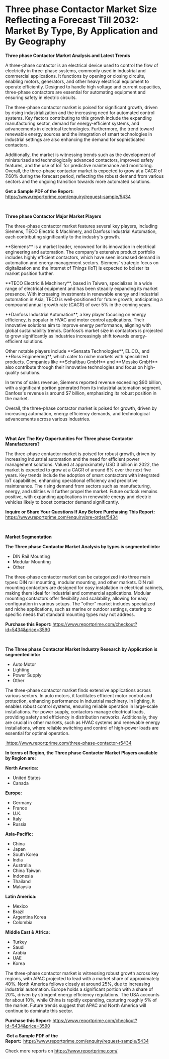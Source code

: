 <p><h1>Three phase Contactor Market Size Reflecting a Forecast Till 2032: Market By Type, By Application and By Geography</h1></p><p><strong>Three phase Contactor Market Analysis and Latest Trends</strong></p>
<p><p>A three-phase contactor is an electrical device used to control the flow of electricity in three-phase systems, commonly used in industrial and commercial applications. It functions by opening or closing circuits, enabling motors, generators, and other heavy electrical equipment to operate efficiently. Designed to handle high voltage and current capacities, three-phase contactors are essential for automating equipment and ensuring safety in electric circuits.</p><p>The three-phase contactor market is poised for significant growth, driven by rising industrialization and the increasing need for automated control systems. Key factors contributing to this growth include the expanding manufacturing sector, demand for energy-efficient systems, and advancements in electrical technologies. Furthermore, the trend toward renewable energy sources and the integration of smart technologies in industrial settings are also enhancing the demand for sophisticated contactors.</p><p>Additionally, the market is witnessing trends such as the development of miniaturized and technologically advanced contactors, improved safety features, and the use of IoT for predictive maintenance and monitoring. Overall, the three-phase contactor market is expected to grow at a CAGR of 7.60% during the forecast period, reflecting the robust demand from various sectors and the ongoing transition towards more automated solutions.</p></p>
<p><strong>Get a Sample PDF of the Report:&nbsp;</strong> <a href="https://www.reportprime.com/enquiry/request-sample/5434?utm_campaign=2810&utm_medium=2&utm_source=Github&utm_content=ia&utm_term=19032025&utm_id=three-phase-contactor">https://www.reportprime.com/enquiry/request-sample/5434</a></p>
<p>&nbsp;</p>
<p><strong>Three phase Contactor Major Market Players</strong></p>
<p><p>The three-phase contactor market features several key players, including Siemens, TECO Electric & Machinery, and Danfoss Industrial Automation, each contributing significantly to the industry's growth. </p><p>**Siemens** is a market leader, renowned for its innovation in electrical engineering and automation. The company's extensive product portfolio includes highly efficient contactors, which have seen increased demand in automation and energy management sectors. Siemens' strategic focus on digitalization and the Internet of Things (IoT) is expected to bolster its market position further.</p><p>**TECO Electric & Machinery**, based in Taiwan, specializes in a wide range of electrical equipment and has been steadily expanding its market presence. With increasing investments in renewable energy and industrial automation in Asia, TECO is well-positioned for future growth, anticipating a compound annual growth rate (CAGR) of over 5% in the coming years.</p><p>**Danfoss Industrial Automation**, a key player focusing on energy efficiency, is popular in HVAC and motor control applications. Their innovative solutions aim to improve energy performance, aligning with global sustainability trends. Danfoss’s market size in contactors is projected to grow significantly as industries increasingly shift towards energy-efficient solutions.</p><p>Other notable players include **Sensata Technologies**, EL.CO., and **Ross Engineering**, which cater to niche markets with specialized products. Companies like **Schaltbau GmbH** and **Messko GmbH** also contribute through their innovative technologies and focus on high-quality solutions.</p><p>In terms of sales revenue, Siemens reported revenue exceeding $90 billion, with a significant portion generated from its industrial automation segment. Danfoss's revenue is around $7 billion, emphasizing its robust position in the market.</p><p>Overall, the three-phase contactor market is poised for growth, driven by increasing automation, energy efficiency demands, and technological advancements across various industries.</p></p>
<p>&nbsp;</p>
<p><strong>What Are The Key Opportunities For Three phase Contactor Manufacturers?</strong></p>
<p><p>The three-phase contactor market is poised for robust growth, driven by increasing industrial automation and the need for efficient power management solutions. Valued at approximately USD 3 billion in 2022, the market is expected to grow at a CAGR of around 6% over the next five years. Key trends include the adoption of smart contactors with integrated IoT capabilities, enhancing operational efficiency and predictive maintenance. The rising demand from sectors such as manufacturing, energy, and utilities will further propel the market. Future outlook remains positive, with expanding applications in renewable energy and electric vehicles likely to boost contactor demand significantly.</p></p>
<p><strong>Inquire or Share Your Questions If Any Before Purchasing This Report:</strong> <a href="https://www.reportprime.com/enquiry/pre-order/5434?utm_campaign=2810&utm_medium=2&utm_source=Github&utm_content=ia&utm_term=19032025&utm_id=three-phase-contactor">https://www.reportprime.com/enquiry/pre-order/5434</a></p>
<p>&nbsp;</p>
<p><strong>Market Segmentation</strong></p>
<p><strong>The Three phase Contactor Market Analysis by types is segmented into:</strong></p>
<p><ul><li>DIN Rail Mounting</li><li>Modular Mounting</li><li>Other</li></ul></p>
<p><p>The three-phase contactor market can be categorized into three main types: DIN rail mounting, modular mounting, and other markets. DIN rail mounting contactors are designed for easy installation in electrical cabinets, making them ideal for industrial and commercial applications. Modular mounting contactors offer flexibility and scalability, allowing for easy configuration in various setups. The "other" market includes specialized and niche applications, such as marine or outdoor settings, catering to specific needs that standard mounting types may not address.</p></p>
<p><strong>Purchase this Report:&nbsp;</strong><a href="https://www.reportprime.com/checkout?id=5434&price=3590&utm_campaign=2810&utm_medium=2&utm_source=Github&utm_content=ia&utm_term=19032025&utm_id=three-phase-contactor">https://www.reportprime.com/checkout?id=5434&price=3590</a></p>
<p>&nbsp;</p>
<p><strong>The Three phase Contactor Market Industry Research by Application is segmented into:</strong></p>
<p><ul><li>Auto Motor</li><li>Lighting</li><li>Power Supply</li><li>Other</li></ul></p>
<p><p>The three-phase contactor market finds extensive applications across various sectors. In auto motors, it facilitates efficient motor control and protection, enhancing performance in industrial machinery. In lighting, it enables robust control systems, ensuring reliable operation in large-scale installations. For power supply, contactors manage electrical loads, providing safety and efficiency in distribution networks. Additionally, they are crucial in other markets, such as HVAC systems and renewable energy installations, where reliable switching and control of high-power loads are essential for optimal operation.</p></p>
<p><a href="https://www.reportprime.com/three-phase-contactor-r5434?utm_campaign=2810&utm_medium=2&utm_source=Github&utm_content=ia&utm_term=19032025&utm_id=three-phase-contactor">&nbsp;https://www.reportprime.com/three-phase-contactor-r5434</a></p>
<p><strong>In terms of Region, the Three phase Contactor Market Players available by Region are:</strong></p>
<p>
    <p> <strong> North America: </strong>
        <ul>
            <li>United States</li>
            <li>Canada</li>
        </ul>
        </p> 
    <p> <strong> Europe: </strong>
        <ul>
            <li>Germany</li>
            <li>France</li>
            <li>U.K.</li>
            <li>Italy</li>
            <li>Russia</li>
        </ul>
        </p> 
    <p> <strong> Asia-Pacific: </strong>
        <ul>
            <li>China</li>
            <li>Japan</li>
            <li>South Korea</li>
            <li>India</li>
            <li>Australia</li>
            <li>China Taiwan</li>
            <li>Indonesia</li>
            <li>Thailand</li>
            <li>Malaysia</li>
        </ul>
        </p> 
    <p> <strong> Latin America: </strong>
        <ul>
            <li>Mexico</li>
            <li>Brazil</li>
            <li>Argentina Korea</li>
            <li>Colombia</li>
        </ul>
        </p> 
    <p> <strong> Middle East & Africa: </strong>
        <ul>
            <li>Turkey</li>
            <li>Saudi</li>
            <li>Arabia</li>
            <li>UAE</li>
            <li>Korea</li>
        </ul>
    </p>
    </p>
<p><p>The three-phase contactor market is witnessing robust growth across key regions, with APAC projected to lead with a market share of approximately 40%. North America follows closely at around 25%, due to increasing industrial automation. Europe holds a significant portion with a share of 20%, driven by stringent energy efficiency regulations. The USA accounts for about 10%, while China is rapidly expanding, capturing roughly 5% of the market. Future trends suggest that APAC and North America will continue to dominate this sector.</p></p>
<p><strong>Purchase this Report: </strong><a href="https://www.reportprime.com/checkout?id=5434&price=3590&utm_campaign=2810&utm_medium=2&utm_source=Github&utm_content=ia&utm_term=19032025&utm_id=three-phase-contactor">https://www.reportprime.com/checkout?id=5434&price=3590</a></p>
<p>&nbsp;<strong>Get a Sample PDF of the Report:&nbsp;&nbsp;</strong><a href="https://www.reportprime.com/enquiry/request-sample/5434?utm_campaign=2810&utm_medium=2&utm_source=Github&utm_content=ia&utm_term=19032025&utm_id=three-phase-contactor">https://www.reportprime.com/enquiry/request-sample/5434</a></p>
<p><strong></strong></p>
<p>Check more reports on <a href="https://www.reportprime.com/?utm_campaign=2810&utm_medium=2&utm_source=Github&utm_content=ia&utm_term=19032025&utm_id=three-phase-contactor">https://www.reportprime.com/</a></p>